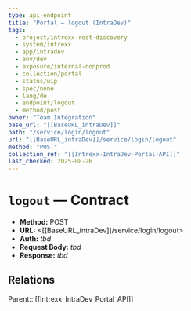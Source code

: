 ```yaml
---
type: api-endpoint
title: "Portal — logout (IntraDev)"
tags:
  - project/intrexx-rest-discovery
  - system/intrexx
  - app/intradev
  - env/dev
  - exposure/internal-nonprod
  - collection/portal
  - status/wip
  - spec/none
  - lang/de
  - endpoint/logout
  - method/post
owner: "Team Integration"
base_url: "[[BaseURL_intraDev]]"
path: "/service/login/logout"
url: "[[BaseURL_intraDev]]/service/login/logout"
method: "POST"
collection_ref: "[[Intrexx-IntraDev-Portal-API]]"
last_checked: 2025-08-26
---
```


# `logout` — Contract
- **Method:** POST  
- **URL:** <[[BaseURL_intraDev]]/service/login/logout>  
- **Auth:** _tbd_  
- **Request Body:** _tbd_  
- **Response:** _tbd_

## Relations
Parent:: [[Intrexx_IntraDev_Portal_API]]
